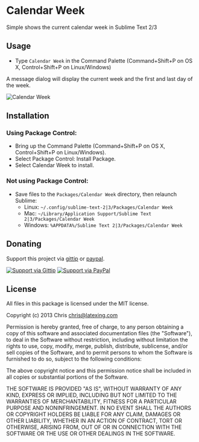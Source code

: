 # Calendar Week

Simple shows the current calendar week in Sublime Text 2/3

## Usage

* Type `Calendar Week` in the Command Palette (Command+Shift+P on OS X, Control+Shift+P on Linux/Windows)

A message dialog will display the current week and the first and last day of the week.

![Calendar Week](https://raw.github.com/wiki/Chris---/SublimeText-Calendar-Week/calendar_week.jpg)

## Installation

### Using Package Control:

* Bring up the Command Palette (Command+Shift+P on OS X, Control+Shift+P on Linux/Windows).
* Select Package Control: Install Package.
* Select Calendar Week to install.

### Not using Package Control:

* Save files to the `Packages/Calendar Week` directory, then relaunch Sublime:
  * Linux: `~/.config/sublime-text-2|3/Packages/Calendar Week`
  * Mac: `~/Library/Application Support/Sublime Text 2|3/Packages/Calendar Week`
  * Windows: `%APPDATA%/Sublime Text 2|3/Packages/Calendar Week`

## Donating

Support this project via [gittip][] or [paypal][].

[![Support via Gittip](https://rawgithub.com/chris---/Donation-Badges/master/gittip.jpeg)][gittip] [![Support via PayPal](https://rawgithub.com/chris---/Donation-Badges/master/paypal.jpeg)][paypal]

[gittip]: https://www.gittip.com/Chris---
[paypal]: https://www.paypal.com/cgi-bin/webscr?cmd=_s-xclick&hosted_button_id=ZWZCJPFSZNXEW

## License

All files in this package is licensed under the MIT license.

Copyright (c) 2013 Chris <chris@latexing.com>

Permission is hereby granted, free of charge, to any person obtaining a copy
of this software and associated documentation files (the "Software"), to deal
in the Software without restriction, including without limitation the rights
to use, copy, modify, merge, publish, distribute, sublicense, and/or sell
copies of the Software, and to permit persons to whom the Software is
furnished to do so, subject to the following conditions:

The above copyright notice and this permission notice shall be included in
all copies or substantial portions of the Software.

THE SOFTWARE IS PROVIDED "AS IS", WITHOUT WARRANTY OF ANY KIND, EXPRESS OR
IMPLIED, INCLUDING BUT NOT LIMITED TO THE WARRANTIES OF MERCHANTABILITY,
FITNESS FOR A PARTICULAR PURPOSE AND NONINFRINGEMENT. IN NO EVENT SHALL THE
AUTHORS OR COPYRIGHT HOLDERS BE LIABLE FOR ANY CLAIM, DAMAGES OR OTHER
LIABILITY, WHETHER IN AN ACTION OF CONTRACT, TORT OR OTHERWISE, ARISING FROM,
OUT OF OR IN CONNECTION WITH THE SOFTWARE OR THE USE OR OTHER DEALINGS IN
THE SOFTWARE.
